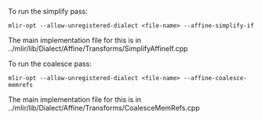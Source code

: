 To run the simplify pass:

`mlir-opt --allow-unregistered-dialect <file-name> --affine-simplify-if`

The main implementation file for this is in ../mlir/lib/Dialect/Affine/Transforms/SimplifyAffineIf.cpp

To run the coalesce pass:

`mlir-opt --allow-unregistered-dialect <file-name> --affine-coalesce-memrefs`

The main implementation file for this is in ../mlir/lib/Dialect/Affine/Transforms/CoalesceMemRefs.cpp
